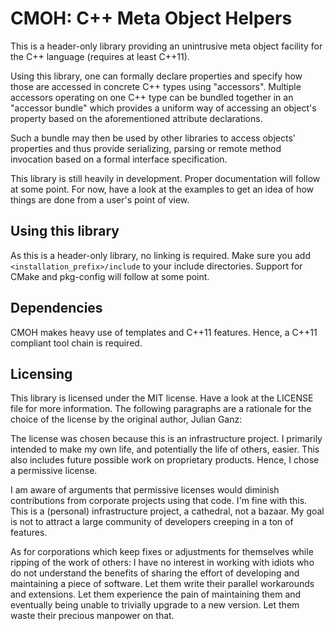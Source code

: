 CMOH: C++ Meta Object Helpers
=============================

This is a header-only library providing an unintrusive meta object facility for
the C++ language (requires at least C++11).

Using this library, one can formally declare properties and specify how those
are accessed in concrete C++ types using "accessors". Multiple accessors
operating on one C++ type can be bundled together in an "accessor bundle"
which provides a uniform way of accessing an object's property based on the
aforementioned attribute declarations.

Such a bundle may then be used by other libraries to access objects' properties
and thus provide serializing, parsing or remote method invocation based on a
formal interface specification.

This library is still heavily in development. Proper documentation will follow
at some point. For now, have a look at the examples to get an idea of how things
are done from a user's point of view.


Using this library
------------------

As this is a header-only library, no linking is required. Make sure you add
`<installation_prefix>/include` to your include directories. Support for CMake
and pkg-config will follow at some point.


Dependencies
------------

CMOH makes heavy use of templates and C++11 features. Hence, a C++11 compliant
tool chain is required.


Licensing
---------

This library is licensed under the MIT license. Have a look at the LICENSE file
for more information. The following paragraphs are a rationale for the choice of
the license by the original author, Julian Ganz:

The license was chosen because this is an infrastructure project. I primarily
intended to make my own life, and potentially the life of others, easier. This
also includes future possible work on proprietary products. Hence, I chose a
permissive license.

I am aware of arguments that permissive licenses would diminish contributions
from corporate projects using that code. I'm fine with this. This is a
(personal) infrastructure project, a cathedral, not a bazaar. My goal is not to
attract a large community of developers creeping in a ton of features.

As for corporations which keep fixes or adjustments for themselves while ripping
of the work of others: I have no interest in working with idiots who do not
understand the benefits of sharing the effort of developing and maintaining a
piece of software. Let them write their parallel workarounds and extensions. Let
them experience the pain of maintaining them and eventually being unable to
trivially upgrade to a new version. Let them waste their precious manpower on
that.


